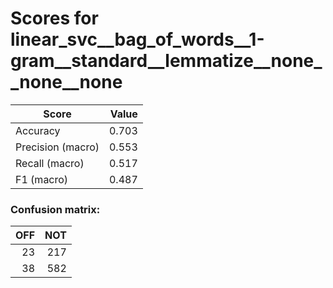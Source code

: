 # Scores for linear_svc__bag_of_words__1-gram__standard__lemmatize__none__none__none
|      Score      |Value|
|-----------------|----:|
|Accuracy         |0.703|
|Precision (macro)|0.553|
|Recall (macro)   |0.517|
|F1 (macro)       |0.487|

### Confusion matrix:
|OFF|NOT|
|--:|--:|
| 23|217|
| 38|582|
